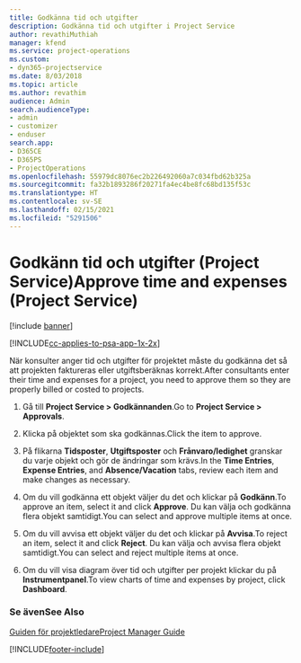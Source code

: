 ```yaml
---
title: Godkänna tid och utgifter
description: Godkänna tid och utgifter i Project Service
author: revathiMuthiah
manager: kfend
ms.service: project-operations
ms.custom:
- dyn365-projectservice
ms.date: 8/03/2018
ms.topic: article
ms.author: revathim
audience: Admin
search.audienceType:
- admin
- customizer
- enduser
search.app:
- D365CE
- D365PS
- ProjectOperations
ms.openlocfilehash: 55979dc8076ec2b226492060a7c034fbd62b325a
ms.sourcegitcommit: fa32b1893286f20271fa4ec4be8fc68bd135f53c
ms.translationtype: HT
ms.contentlocale: sv-SE
ms.lasthandoff: 02/15/2021
ms.locfileid: "5291506"
---
```

# <a name="approve-time-and-expenses-project-service"></a><span data-ttu-id="ad6b6-103">Godkänn tid och utgifter (Project Service)</span><span class="sxs-lookup"><span data-stu-id="ad6b6-103">Approve time and expenses (Project Service)</span></span>

[!include [banner](../includes/psa-now-project-operations.md)]

[!INCLUDE[cc-applies-to-psa-app-1x-2x](../includes/cc-applies-to-psa-app-1x-2x.md)]

<span data-ttu-id="ad6b6-104">När konsulter anger tid och utgifter för projektet måste du godkänna det så att projekten faktureras eller utgiftsberäknas korrekt.</span><span class="sxs-lookup"><span data-stu-id="ad6b6-104">After consultants enter their time and expenses for a project, you need to approve them so they are properly billed or costed to projects.</span></span>  
  
1.  <span data-ttu-id="ad6b6-105">Gå till **Project Service > Godkännanden**.</span><span class="sxs-lookup"><span data-stu-id="ad6b6-105">Go to **Project Service > Approvals**.</span></span>  
  
2.  <span data-ttu-id="ad6b6-106">Klicka på objektet som ska godkännas.</span><span class="sxs-lookup"><span data-stu-id="ad6b6-106">Click the item to approve.</span></span>  
  
3.  <span data-ttu-id="ad6b6-107">På flikarna **Tidsposter**, **Utgiftsposter** och **Frånvaro/ledighet** granskar du varje objekt och gör de ändringar som krävs.</span><span class="sxs-lookup"><span data-stu-id="ad6b6-107">In the **Time Entries**, **Expense Entries**, and **Absence/Vacation** tabs, review each item and make changes as necessary.</span></span>  
  
4.  <span data-ttu-id="ad6b6-108">Om du vill godkänna ett objekt väljer du det och klickar på **Godkänn**.</span><span class="sxs-lookup"><span data-stu-id="ad6b6-108">To approve an item, select it and click **Approve**.</span></span> <span data-ttu-id="ad6b6-109">Du kan välja och godkänna flera objekt samtidigt.</span><span class="sxs-lookup"><span data-stu-id="ad6b6-109">You can select and approve multiple items at once.</span></span>  
  
5.  <span data-ttu-id="ad6b6-110">Om du vill avvisa ett objekt väljer du det och klickar på **Avvisa**.</span><span class="sxs-lookup"><span data-stu-id="ad6b6-110">To reject an item, select it and click **Reject**.</span></span> <span data-ttu-id="ad6b6-111">Du kan välja och avvisa flera objekt samtidigt.</span><span class="sxs-lookup"><span data-stu-id="ad6b6-111">You can select and reject multiple items at once.</span></span>  
  
6.  <span data-ttu-id="ad6b6-112">Om du vill visa diagram över tid och utgifter per projekt klickar du på **Instrumentpanel**.</span><span class="sxs-lookup"><span data-stu-id="ad6b6-112">To view charts of time and expenses by project, click **Dashboard**.</span></span>  
  
### <a name="see-also"></a><span data-ttu-id="ad6b6-113">Se även</span><span class="sxs-lookup"><span data-stu-id="ad6b6-113">See Also</span></span>  
 [<span data-ttu-id="ad6b6-114">Guiden för projektledare</span><span class="sxs-lookup"><span data-stu-id="ad6b6-114">Project Manager Guide</span></span>](../psa/project-manager-guide.md)


[!INCLUDE[footer-include](../includes/footer-banner.md)]